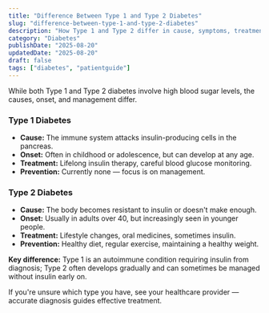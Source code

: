 ```yaml
---
title: "Difference Between Type 1 and Type 2 Diabetes"
slug: "difference-between-type-1-and-type-2-diabetes"
description: "How Type 1 and Type 2 differ in cause, symptoms, treatment, and day-to-day management."
category: "Diabetes"
publishDate: "2025-08-20"
updatedDate: "2025-08-20"
draft: false
tags: ["diabetes", "patientguide"]
---
```


While both Type 1 and Type 2 diabetes involve high blood sugar levels, the causes, onset, and management differ.

### Type 1 Diabetes
- **Cause:** The immune system attacks insulin-producing cells in the pancreas.  
- **Onset:** Often in childhood or adolescence, but can develop at any age.  
- **Treatment:** Lifelong insulin therapy, careful blood glucose monitoring.  
- **Prevention:** Currently none — focus is on management.  

### Type 2 Diabetes
- **Cause:** The body becomes resistant to insulin or doesn't make enough.  
- **Onset:** Usually in adults over 40, but increasingly seen in younger people.  
- **Treatment:** Lifestyle changes, oral medicines, sometimes insulin.  
- **Prevention:** Healthy diet, regular exercise, maintaining a healthy weight.  

**Key difference:** Type 1 is an autoimmune condition requiring insulin from diagnosis; Type 2 often develops gradually and can sometimes be managed without insulin early on.  

If you're unsure which type you have, see your healthcare provider — accurate diagnosis guides effective treatment.


